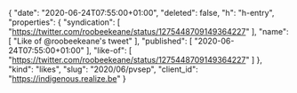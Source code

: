 {
  "date": "2020-06-24T07:55:00+01:00",
  "deleted": false,
  "h": "h-entry",
  "properties": {
    "syndication": [
      "https://twitter.com/roobeekeane/status/1275448709149364227"
    ],
    "name": [
      "Like of @roobeekeane's tweet"
    ],
    "published": [
      "2020-06-24T07:55:00+01:00"
    ],
    "like-of": [
      "https://twitter.com/roobeekeane/status/1275448709149364227"
    ]
  },
  "kind": "likes",
  "slug": "2020/06/pvsep",
  "client_id": "https://indigenous.realize.be"
}
